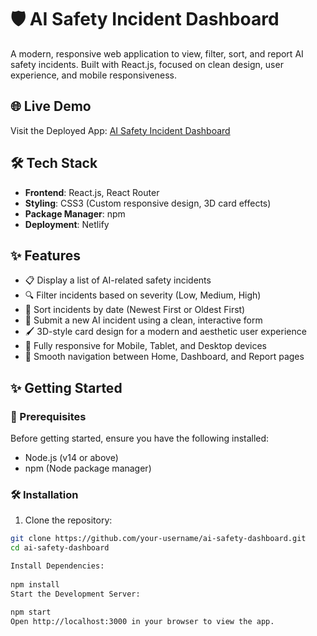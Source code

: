 # 🛡️ AI Safety Incident Dashboard

A modern, responsive web application to view, filter, sort, and report AI safety incidents. Built with React.js, focused on clean design, user experience, and mobile responsiveness.

## 🌐 Live Demo

Visit the Deployed App: [AI Safety Incident Dashboard](https://ai-safety-incident-dashboard.netlify.app/)

## 🛠️ Tech Stack

* **Frontend**: React.js, React Router  
* **Styling**: CSS3 (Custom responsive design, 3D card effects)  
* **Package Manager**: npm  
* **Deployment**: Netlify  

## ✨ Features

* 📋 Display a list of AI-related safety incidents  
* 🔍 Filter incidents based on severity (Low, Medium, High)  
* 🧹 Sort incidents by date (Newest First or Oldest First)  
* 📝 Submit a new AI incident using a clean, interactive form  
* 🖌️ 3D-style card design for a modern and aesthetic user experience  
* 📱 Fully responsive for Mobile, Tablet, and Desktop devices  
* 🚀 Smooth navigation between Home, Dashboard, and Report pages  

## ✨ Getting Started

### 🚨 Prerequisites

Before getting started, ensure you have the following installed:

* Node.js (v14 or above)
* npm (Node package manager)

### 🛠️ Installation

1. Clone the repository:

```bash
git clone https://github.com/your-username/ai-safety-dashboard.git
cd ai-safety-dashboard

Install Dependencies:
 
npm install
Start the Development Server:
 
npm start
Open http://localhost:3000 in your browser to view the app.

